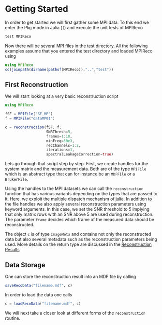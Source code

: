 # Getting Started

In order to get started we will first gather some MPI data. To this end we enter
the Pkg mode in Julia (`]`) and execute the unit tests of MPIReco
```julia
test MPIReco
```
Now there will be several MPI files in the test directory. All the following examples
assume that you entered the test directory and loaded MPIReco using
```julia
using MPIReco
cd(joinpath(dirname(pathof(MPIReco)),"..","test"))
```
## First Reconstruction

We will start looking at a very basic reconstruction script
```julia
using MPIReco

fSF = MPIFile("SF_MP")
f = MPIFile("dataMP01")

c = reconstruction(fSF, f;
                   SNRThresh=5,
                   frames=1:10,
                   minFreq=80e3,
                   recChannels=1:2,
                   iterations=1,
                   spectralLeakageCorrection=true)

```
Lets go through that script step by step. First, we create handles for the system
matrix and the measurement data. Both are of the type `MPIFile` which is an abstract
type that can for instance be an `MDFFile` or a `BrukerFile`.

Using the handles to the MPI datasets we can call the `reconstruction` function
that has various variants depending on the types that are passed to it. Here, we
exploit the multiple dispatch mechanism of julia. In addition to the file handles
we also apply several reconstruction parameters using keyword arguments. In this case,
we set the SNR threshold to 5 implying that only matrix rows with an SNR above 5 are used
during reconstruction. The parameter `frame` decides which frame of the measured data
should be reconstructed.

The object `c` is of type `ImageMeta` and contains not only the reconstructed data
but also several metadata such as the reconstruction parameters being used.
More details on the return type are discussed in the [Reconstruction Results](@ref)

## Data Storage

One can store the reconstruction result into an MDF file by calling
```julia
saveRecoData("filename.mdf", c)
```
In order to load the data one calls
```julia
c = loadRecoData("filename.mdf", c)
```
We will next take a closer look at different forms of the `reconstruction` routine.
